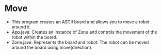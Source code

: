 # Move

- This program creates an ASCII board and allows you to move a robot around it.
- App.java: Creates an instance of Zone and controls the movement of the robot within the board.
- Zone.java: Represents the board and robot. The robot can be moved around the board using move(direction).